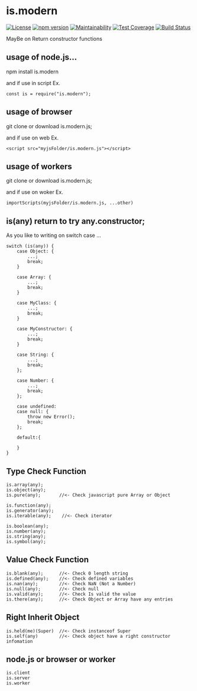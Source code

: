 # is.modern

[![License](https://img.shields.io/badge/License-GPL%20v3-blue.svg)](./LICENSE)
[![npm version](https://badge.fury.io/js/is.modern.svg)](https://badge.fury.io/js/is.modern)
[![Maintainability](https://api.codeclimate.com/v1/badges/1c30f575649d0f79088a/maintainability)](https://codeclimate.com/github/johnny-shaman/is.modern/maintainability)
[![Test Coverage](https://api.codeclimate.com/v1/badges/1c30f575649d0f79088a/test_coverage)](https://codeclimate.com/github/johnny-shaman/is.modern/test_coverage)
[![Build Status](https://travis-ci.org/johnny-shaman/is.modern.svg?branch=v0.5)](https://travis-ci.org/johnny-shaman/is.modern)

MayBe on Return constructor functions

## usage of node.js...

npm install is.modern

and if use in script Ex.

    const is = require("is.modern");


## usage of browser

git clone or download is.modern.js;

and if use on web Ex.

    <script src="myjsFolder/is.modern.js"></script>
    

## usage of workers

git clone or download is.modern.js;

and if use on woker Ex.

    importScripts(myjsFolder/is.modern.js, ...other)


## is(any) return to try any.constructor;
    
As you like to writing on switch case ...

    switch (is(any)) {
        case Object: {
            ...;
            break;
        }

        case Array: {
            ...;
            break;
        }

        case MyClass: {
            ...;
            break;
        }

        case MyConstructor: {
            ...;
            break;
        }

        case String: {
            ...;
            break;
        };

        case Number: {
            ...;
            break;
        };

        case undefined:
        case null: {
            throw new Error();
            break;
        };

        default:{
            
        }
    }

## Type Check Function

    is.array(any);
    is.object(any);
    is.pure(any);       //<- Check javascript pure Array or Object

    is.function(any);
    is.generator(any);
    is.iterable(any);    //<- Check iterator

    is.boolean(any);
    is.number(any);
    is.string(any);
    is.symbol(any);

## Value Check Function

    is.blank(any);      //<- Check 0 length string
    is.defined(any);    //<- Check defined variables
    is.nan(any);        //<- Check NaN (Not a Number)
    is.null(any);       //<- Check null
    is.valid(any);      //<- Check Is valid the value
    is.there(any);      //<- Check Object or Array have any entries

## Right Inherit Object

    is.held(me)(Super)  //<- Check instanceof Super
    is.self(any)        //<- Check object have a right constructor infomation
    
## node.js or browser or worker

    is.client
    is.server
    is.worker
